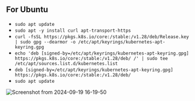 ## For Ubuntu

* `sudo apt update`
* `sudo apt -y install curl apt-transport-https`
* `curl -fsSL https://pkgs.k8s.io/core:/stable:/v1.28/deb/Release.key | sudo gpg --dearmor -o /etc/apt/keyrings/kubernetes-apt-keyring.gpg`
* `echo 'deb [signed-by=/etc/apt/keyrings/kubernetes-apt-keyring.gpg] https://pkgs.k8s.io/core:/stable:/v1.28/deb/ /' | sudo tee /etc/apt/sources.list.d/kubernetes.list`
* `deb [signed-by=/etc/apt/keyrings/kubernetes-apt-keyring.gpg] https://pkgs.k8s.io/core:/stable:/v1.28/deb/`
* `sudo apt update`

![Screenshot from 2024-09-19 16-19-50](https://github.com/user-attachments/assets/ef959e80-710c-426f-89cd-0e956700216fudge)
